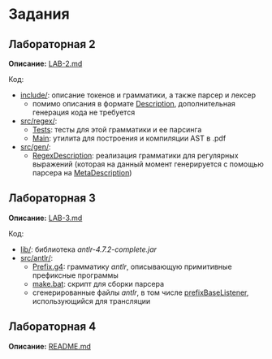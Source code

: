 # Задания

## Лабораторная 2

**Описание:** [LAB-2.md](src/regex/LAB-2.md)

Код:
* [include/](include): описание токенов и грамматики, а также парсер и лексер
    * помимо описания в формате [Description](include/translate/codegen/info/GrammarInfo.kt), дополнительная генерация кода не требуется
* [src/regex/](src/regex):
    * [Tests](src/regex/test/Tests.kt): тесты для этой грамматики и ее парсинга
    * [Main](src/regex/Main.kt): утилита для построения и компиляции AST в .pdf
* [src/gen/](src/gen):
    * [RegexDescription](src/gen/RegexGrammarInfo.kt): реализация грамматики для регулярных выражений
    (которая на данный момент генерируется с помощью парсера на [MetaDescription](include/translate/meta/grammar/MetaGrammarInfo.kt))
    
## Лабораторная 3

**Описание:** [LAB-3.md](src/antlr/LAB-3.md)

Код:
* [lib/](lib): библиотека _antlr-4.7.2-complete.jar_
* [src/antlr/](src/antlr):
    * [Prefix.g4](src/antlr/Prefix.g4): грамматику _antlr_, описывающую примитивные префиксные программы
    * [make.bat](src/antlr/make.bat): скрипт для сборки парсера
    * сгенерированные файлы _antlr_, в том числе [prefixBaseListener](src/antlr/prefixBaseListener.java), использующийся для трансляции
    
## Лабораторная 4

**Описание:** [README.md](README.md)